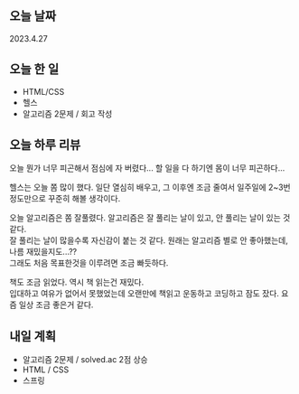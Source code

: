 ## 오늘 날짜
2023.4.27

## 오늘 한 일
* HTML/CSS
* 헬스
* 알고리즘 2문제 / 회고 작성

## 오늘 하루 리뷰
오늘 뭔가 너무 피곤해서 점심에 자 버렸다... 할 일을 다 하기엔 몸이 너무 피곤하다...  

헬스는 오늘 쫌 많이 했다. 일단 열심히 배우고, 그 이후엔 조금 줄여서 일주일에 2~3번 정도만으로 꾸준히 해볼 생각이다.  

오늘 알고리즘은 쫌 잘풀렸다. 알고리즘은 잘 풀리는 날이 있고, 안 풀리는 날이 있는 것 같다.  
잘 풀리는 날이 많을수록 자신감이 붙는 것 같다. 원래는 알고리즘 별로 안 좋아했는데, 나름 재밌을지도...??  
그래도 처음 목표한것을 이루려면 조금 빠듯하다.  

책도 조금 읽었다. 역시 책 읽는건 재밌다.   
입대하고 여유가 없어서 못했었는데 오랜만에 책읽고 운동하고 코딩하고 잠도 잤다. 요즘 일상 조금 좋은거 같다.

## 내일 계획
* 알고리즘 2문제 / solved.ac 2점 상승
* HTML / CSS
* 스프링
